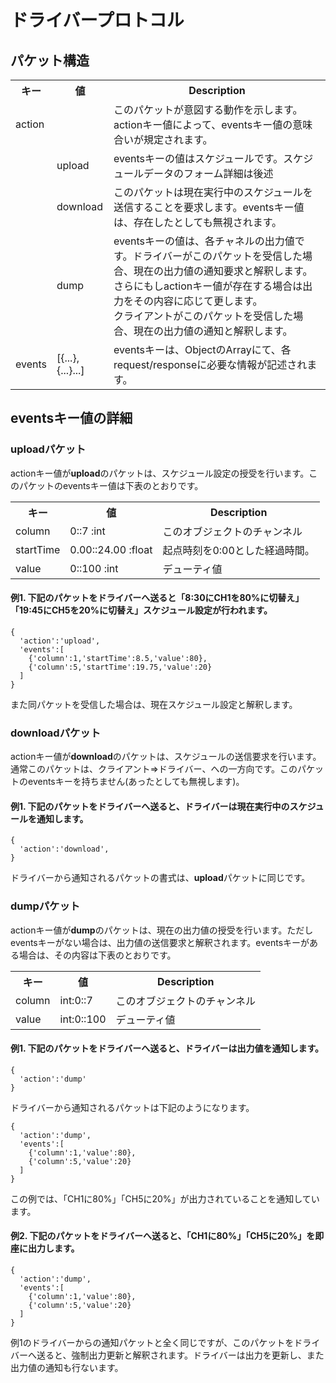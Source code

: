 # ドライバープロトコル
## パケット構造
<table>
<tr><th>キー<th>値<th>Description
<tr><td>action<td><td>このパケットが意図する動作を示します。actionキー値によって、eventsキー値の意味合いが規定されます。
<tr><td><td>upload<td>eventsキーの値はスケジュールです。スケジュールデータのフォーム詳細は後述
<tr><td><td>download<td>このパケットは現在実行中のスケジュールを送信することを要求します。eventsキー値は、存在したとしても無視されます。
<tr><td><td>dump<td>eventsキーの値は、各チャネルの出力値です。ドライバーがこのパケットを受信した場合、現在の出力値の通知要求と解釈します。さらにもしactionキー値が存在する場合は出力をその内容に応じて更します。<br>クライアントがこのパケットを受信した場合、現在の出力値の通知と解釈します。
<tr><td>events<td>[{...},{...}...]<td>eventsキーは、ObjectのArrayにて、各request/responseに必要な情報が記述されます。
</table>

## eventsキー値の詳細
### uploadパケット  
actionキー値が**upload**のパケットは、スケジュール設定の授受を行います。このパケットのeventsキー値は下表のとおりです。
<table>
<tr><th>キー<th>値<th>Description
<tr><td>column<td>0::7 :int<td>このオブジェクトのチャンネル
<tr><td>startTime<td>0.00::24.00 :float<td>起点時刻を0:00とした経過時間。
<tr><td>value<td>0::100 :int<td>デューティ値
</table>

#### 例1. 下記のパケットをドライバーへ送ると「8:30にCH1を80%に切替え」「19:45にCH5を20%に切替え」スケジュール設定が行われます。

~~~
{
  'action':'upload',
  'events':[
    {'column':1,'startTime':8.5,'value':80},
    {'column':5,'startTime':19.75,'value':20}
  ]
}
~~~
また同パケットを受信した場合は、現在スケジュール設定と解釈します。

### downloadパケット  
actionキー値が**download**のパケットは、スケジュールの送信要求を行います。通常このパケットは、クライアント⇒ドライバー、への一方向です。このパケットのeventsキーを持ちません(あったとしても無視します)。
#### 例1. 下記のパケットをドライバーへ送ると、ドライバーは現在実行中のスケジュールを通知します。

~~~
{
  'action':'download',
}
~~~
ドライバーから通知されるパケットの書式は、**upload**パケットに同じです。

### dumpパケット  
actionキー値が**dump**のパケットは、現在の出力値の授受を行います。ただしeventsキーがない場合は、出力値の送信要求と解釈されます。eventsキーがある場合は、その内容は下表のとおりです。

<table>
<tr><th>キー<th>値<th>Description
<tr><td>column<td>int:0::7<td>このオブジェクトのチャンネル
<tr><td>value<td>int:0::100<td>デューティ値
</table>

#### 例1. 下記のパケットをドライバーへ送ると、ドライバーは出力値を通知します。

~~~
{
  'action':'dump'
}
~~~
ドライバーから通知されるパケットは下記のようになります。
~~~
{
  'action':'dump',
  'events':[
    {'column':1,'value':80},
    {'column':5,'value':20}
  ]
}
~~~
この例では、「CH1に80%」「CH5に20%」が出力されていることを通知しています。

#### 例2. 下記のパケットをドライバーへ送ると、「CH1に80%」「CH5に20%」を即座に出力します。

~~~
{
  'action':'dump',
  'events':[
    {'column':1,'value':80},
    {'column':5,'value':20}
  ]
}
~~~
例1のドライバーからの通知パケットと全く同じですが、このパケットをドライバーへ送ると、強制出力更新と解釈されます。ドライバーは出力を更新し、また出力値の通知も行ないます。
